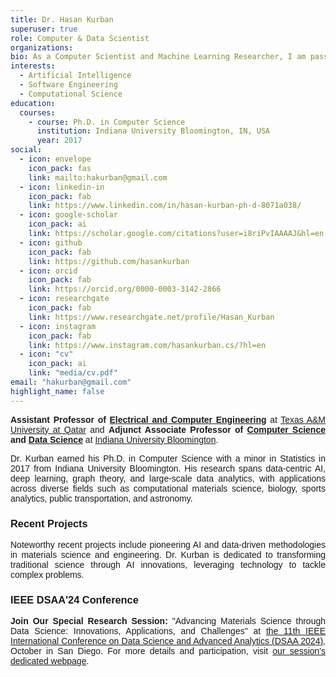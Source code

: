 ```yaml
---
title: Dr. Hasan Kurban
superuser: true
role: Computer & Data Scientist
organizations:
bio: As a Computer Scientist and Machine Learning Researcher, I am passionate about developing intelligent systems that leverage data-driven approaches to address real-world challenges.
interests:
  - Artificial Intelligence
  - Software Engineering
  - Computational Science
education:
  courses:  
    - course: Ph.D. in Computer Science
      institution: Indiana University Bloomington, IN, USA
      year: 2017
social:
  - icon: envelope
    icon_pack: fas
    link: mailto:hakurban@gmail.com
  - icon: linkedin-in
    icon_pack: fab
    link: https://www.linkedin.com/in/hasan-kurban-ph-d-8071a038/
  - icon: google-scholar
    icon_pack: ai
    link: https://scholar.google.com/citations?user=i8riPvIAAAAJ&hl=en
  - icon: github
    icon_pack: fab
    link: https://github.com/hasankurban
  - icon: orcid
    icon_pack: fab
    link: https://orcid.org/0000-0003-3142-2866
  - icon: researchgate
    icon_pack: fab  
    link: https://www.researchgate.net/profile/Hasan_Kurban
  - icon: instagram
    icon_pack: fab
    link: https://www.instagram.com/hasankurban.cs/?hl=en
  - icon: "cv"
    icon_pack: ai
    link: "media/cv.pdf"
email: "hakurban@gmail.com"
highlight_name: false
---
```


<style>
body {
  text-align: justify;
  font-family: Arial, sans-serif;
}
</style>

**Assistant Professor of [Electrical and Computer Engineering](https://www.qatar.tamu.edu/academics/ecen/faculty-and-staff/dr.-hasan-kurban)** at [Texas A&M University at Qatar](https://www.qatar.tamu.edu) and **Adjunct Associate Professor of [Computer Science](https://cs.indiana.edu) and [Data Science](https://datascience.indiana.edu/index.html)** at [Indiana University Bloomington](https://bloomington.iu.edu/index.html).

Dr. Kurban earned his Ph.D. in Computer Science with a minor in Statistics in 2017 from Indiana University Bloomington. His research spans data-centric AI, deep learning, graph theory, and large-scale data analytics, with applications across diverse fields such as computational materials science, biology, sports analytics, public transportation, and astronomy.

### Recent Projects
Noteworthy recent projects include pioneering AI and data-driven methodologies in materials science and engineering. Dr. Kurban is dedicated to transforming traditional science through AI innovations, leveraging technology to tackle complex problems.

### IEEE DSAA'24 Conference
**Join Our Special Research Session:** "Advancing Materials Science through Data Science: Innovations, Applications, and Challenges" at [the 11th IEEE International Conference on Data Science and Advanced Analytics (DSAA 2024)](https://dsaa2024.dsaa.co), October in San Diego. For more details and participation, visit [our session's dedicated webpage](https://www.dsaa2024-specialsession-data-driven-material-science.com/homepage).
